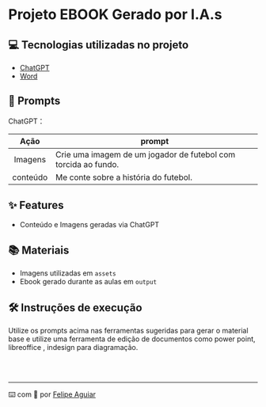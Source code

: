 
# Projeto EBOOK Gerado por I.A.s

## 💻 Tecnologias utilizadas no projeto

- [ChatGPT](https://chat.openai.com/) 
- [Word](https://www.microsoft.com/en/microsoft-365/word)

## 🧠 Prompts

ChatGPT：

|   Ação   | prompt                                                                                                                                                                                                                                                                         |
| :------: | ------------------------------------------------------------------------------------------------------------------------------------------------------------------------------------------------------------------------------------------------------------------------------ |
|  Imagens  | Crie uma imagem de um jogador de futebol com torcida ao fundo.                                                        |
| conteúdo | Me conte sobre a história do futebol. |


## ✨ Features

- Conteúdo e Imagens geradas via ChatGPT

## 📚 Materiais

- Imagens utilizadas em `assets`
- Ebook gerado durante as aulas em `output`

## 🛠️ Instruções de execução

Utilize os prompts acima nas ferramentas sugeridas para gerar o material base e utilize uma ferramenta de edição de documentos como power point, libreoffice , indesign para diagramação.

<br/><br/>
<p>

---

⌨️ com 💜 por [Felipe Aguiar](https://github.com/felipeAguiarCode)

